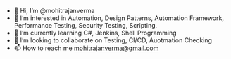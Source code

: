 - 👋 Hi, I’m @mohitrajanverma
- 👀 I’m interested in Automation, Design Patterns, Automation Framework, Performance Testing, Security Testing, Scripting,
- 🌱 I’m currently learning C#, Jenkins, Shell Programming
- 💞️ I’m looking to collaborate on Testing, CI/CD, Auotmation Checking
- 📫 How to reach me mohitrajanverma@gmail.com

<!---
mohitrajanverma/mohitrajanverma is a ✨ special ✨ repository because its `README.md` (this file) appears on your GitHub profile.
You can click the Preview link to take a look at your changes.
--->
